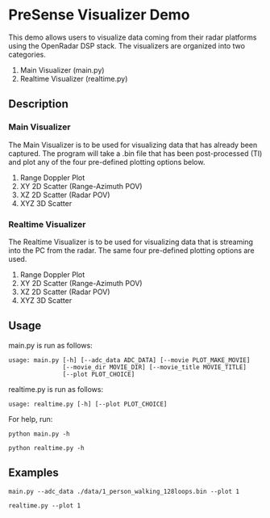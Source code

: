 # PreSense Visualizer Demo

This demo allows users to visualize data coming from their radar platforms using the OpenRadar DSP stack. The visualizers are organized into two categories.

1. Main Visualizer (main.py)
2. Realtime Visualizer (realtime.py)

## Description
### Main Visualizer
The Main Visualizer is to be used for visualizing data that has already been captured. The program will take a .bin file that has been post-processed (TI) and plot any of the four pre-defined plotting options below.
1. Range Doppler Plot
2. XY 2D Scatter (Range-Azimuth POV)
3. XZ 2D Scatter (Radar POV)
4. XYZ 3D Scatter

### Realtime Visualizer
The Realtime Visualizer is to be used for visualizing data that is streaming into the PC from the radar. The same four pre-defined plotting options are used.
1. Range Doppler Plot
2. XY 2D Scatter (Range-Azimuth POV)
3. XZ 2D Scatter (Radar POV)
4. XYZ 3D Scatter

## Usage
main.py is run as follows:
```
usage: main.py [-h] [--adc_data ADC_DATA] [--movie PLOT_MAKE_MOVIE]
               [--movie_dir MOVIE_DIR] [--movie_title MOVIE_TITLE]
               [--plot PLOT_CHOICE]
```

realtime.py is run as follows:
```
usage: realtime.py [-h] [--plot PLOT_CHOICE]
```

For help, run:
```
python main.py -h
```
```
python realtime.py -h
```

## Examples
```
main.py --adc_data ./data/1_person_walking_128loops.bin --plot 1
```

```
realtime.py --plot 1
```